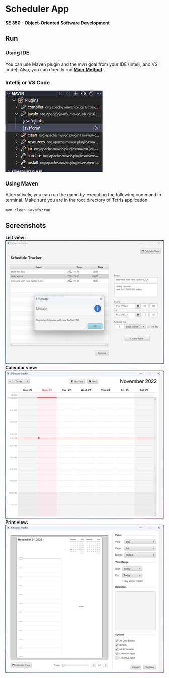 Scheduler App
=============
**SE 350 - Object-Oriented Software Development**

## Run

### Using IDE
You can use Maven plugin and the mvn goal from your IDE (Intellij and VS code). Also, you can directly run 
[**Main Method**](/project/src/main/java/com/se350/scheduler/App.java).

### Intellij or VS Code

![img.png](demos/Screenshot_2022-11-14_134301.png)

### Using Maven

Alternatively, you can run the game by executing the following command in terminal. Make sure you are in the root directory of Tetris application.

`mvn clean javafx:run
`

## Screenshots
**List view:**
![img.png](demos/Screenshot172406.png)
**Calendar view:**
![img.png](demos/Screenshot172327.png)
**Print view:**
![img.png](demos/Screenshot172552.png)
